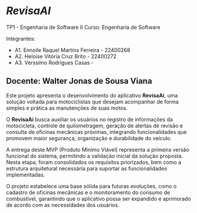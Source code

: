 # *RevisaAI*

TP1 - Engenharia de Software II
Curso: Engenharia de Software  

Integrantes:  

+ A1. Ennoile Raquel Martins Ferreira - 22400268
+ A2. Heloíse Vitória Cruz Brito - 22400272
+ A3. Verssímo Rodrigues Casas - 


Docente: Walter Jonas de Sousa Viana
---

Este projeto apresenta o desenvolvimento do aplicativo **RevisaAi**, uma solução voltada para motociclistas que desejam acompanhar de forma simples e prática as manutenções de suas motos.  

O **RevisaAi** busca auxiliar os usuários no registro de informações da motocicleta, controle de quilometragem, geração de alertas de revisão e consulta de oficinas mecânicas próximas, integrando funcionalidades que promovem maior segurança, organização e durabilidade do veículo.  

A entrega deste MVP (Produto Mínimo Viável) representa a primeira versão funcional do sistema, permitindo a validação inicial da solução proposta. Nesta etapa, foram consolidados os requisitos priorizados, bem como a estrutura arquitetural necessária para suportar as funcionalidades implementadas.  

O projeto estabelece uma base sólida para futuras evoluções, como o cadastro de oficinas mecânicas e o monitoramento do consumo de combustível, garantindo que o aplicativo possa ser expandido e aprimorado de acordo com as necessidades dos usuários.  

